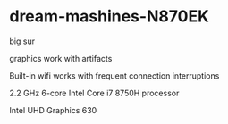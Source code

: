 # dream-mashines-N870EK
big sur

graphics work with artifacts

Built-in wifi works with frequent connection interruptions

2.2 GHz 6-core Intel Core i7 8750H processor

Intel UHD Graphics 630
